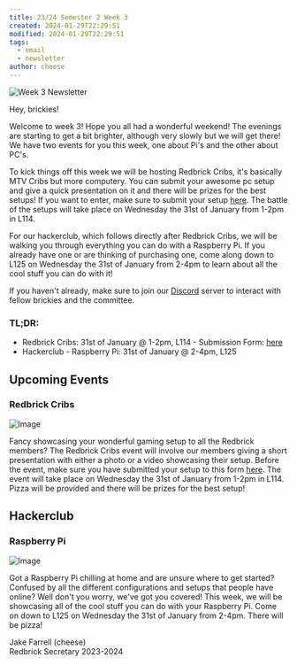 ```yaml
---
title: 23/24 Semester 2 Week 3 
created: 2024-01-29T22:29:51
modified: 2024-01-29T22:29:51
tags:
  - email
  - newsletter
author: cheese
---
```


![Week 3 Newsletter](https://i.imgur.com/CzAZrtV.gif)


Hey, brickies!

Welcome to week 3! Hope you all had a wonderful weekend! The evenings 
are starting to get a bit brighter, although very slowly but we will get 
there! We have two events for you this week, one about Pi's and the 
other about PC's.

To kick things off this week we will be hosting Redbrick Cribs, it's 
basically MTV Cribs but more computery. You can submit your awesome pc 
setup and give a quick presentation on it and there will be prizes for 
the best setups! If you want to enter, make sure to submit your setup 
[here](https://forms.gle/fssUvvtCg8856J9x9). The battle of the setups 
will take place on Wednesday the 31st of January from 1-2pm in L114.

For our hackerclub, which follows directly after Redbrick Cribs, we will 
be walking you through everything you can do with a Raspberry Pi. If you 
already have one or are thinking of purchasing one, come along down to 
L125 on Wednesday the 31st of January from 2-4pm to learn about all the 
cool stuff you can do with it!

If you haven't already, make sure to join our [Discord](https://chat.redbrick.dcu.ie/) server to interact with fellow brickies 
and the committee.

### TL;DR:

- Redbrick Cribs: 31st of January @ 1-2pm, L114 - Submission Form: [here](https://forms.gle/fssUvvtCg8856J9x9)
- Hackerclub - Raspberry Pi: 31st of January @ 2-4pm, L125


## Upcoming Events


### Redbrick Cribs
![Image](https://cdn.discordapp.com/attachments/897234572608159774/1201302530391556166/87294D8A-5EBF-4803-B23A-631B28CDA964.png?ex=65c9532a&is=65b6de2a&hm=7fb345a7a4ddc75c7aa4198abe109ea2b077895c72ba121c3e68d3809541cfd3&)


Fancy showcasing your wonderful gaming setup to all the Redbrick 
members? The Redbrick Cribs event will involve our members giving a 
short presentation with either a photo or a video showcasing their 
setup. Before the event, make sure you have submitted your setup to this 
form [here](https://forms.gle/fssUvvtCg8856J9x9). The event will take 
place on Wednesday the 31st of January from 1-2pm in L114. Pizza will be 
provided and there will be prizes for the best setup!




## Hackerclub





### Raspberry Pi
![Image](https://cdn.discordapp.com/attachments/897234572608159774/1200482883656237136/authentic_leather.gif?ex=65c657cf&is=65b3e2cf&hm=502b8a0b80cc7ebb06b18763a1cc676dbc0432835d45dc405b15ef4f5a4baec7&)


Got a Raspberry Pi chilling at home and are unsure where to get started? 
Confused by all the different configurations and setups that people have 
online? Well don't you worry, we've got you covered! This week, we will 
be showcasing all of the cool stuff you can do with your Raspberry Pi. 
Come on down to L125 on Wednesday the 31st of January from 2-4pm. There 
will be pizza!





Jake Farrell (cheese)\
Redbrick Secretary 2023-2024

